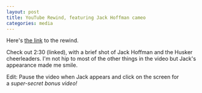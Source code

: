 ```yaml
---
layout: post
title: YouTube Rewind, featuring Jack Hoffman cameo
categories: media
---
```


Here's [the link](http://www.youtube.com/watch?v=H7jtC8vjXw8#t=150) to the rewind.

Check out 2:30 (linked), with a brief shot of Jack Hoffman and the Husker cheerleaders. I'm not hip to most of the other things in the video but Jack's appearance made me smile.

Edit: Pause the video when Jack appears and click on the screen for a *super-secret bonus video!*
